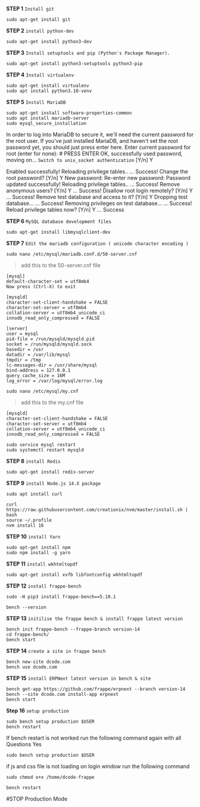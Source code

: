 
**STEP 1** `Install git`
```
sudo apt-get install git
```

**STEP 2** `install python-dev`
```
sudo apt-get install python3-dev
```

**STEP 3** `Install setuptools and pip (Python's Package Manager).`
```
sudo apt-get install python3-setuptools python3-pip
```

**STEP 4** `Install virtualenv`
```
sudo apt-get install virtualenv
sudo apt install python3.10-venv
```

**STEP 5** `Install MariaDB`
```
sudo apt-get install software-properties-common
sudo apt install mariadb-server
sudo mysql_secure_installation
```

  In order to log into MariaDB to secure it,
   we'll need the current
  password for the root user. 
  If you've just installed MariaDB, and
  haven't set the root password yet, 
  you should just press enter here.
  Enter current password for root (enter for none): # PRESS ENTER
  OK, successfully used password, moving on...
  `Switch to unix_socket authentication` [Y/n] Y
  
  Enabled successfully!
  Reloading privilege tables..
   ... Success!
  Change the root password? [Y/n] Y
  New password: 
  Re-enter new password: 
  Password updated successfully!
  Reloading privilege tables..
   ... Success!
  Remove anonymous users? [Y/n] Y
   ... Success!
   Disallow root login remotely? [Y/n] Y
   ... Success!
   Remove test database and access to it? [Y/n] Y
    Dropping test database...
   ... Success!
    Removing privileges on test database...
   ... Success!
   Reload privilege tables now? [Y/n] Y
   ... Success
   
**STEP 6** `MySQL database development files`
```
sudo apt-get install libmysqlclient-dev
```
**STEP 7** `Edit the mariadb configuration ( unicode character encoding )`
```
sudo nano /etc/mysql/mariadb.conf.d/50-server.cnf
```
>add this to the 50-server.cnf file
```
[mysql]
default-character-set = utf8mb4
Now press (Ctrl-X) to exit

[mysqld]
character-set-client-handshake = FALSE
character-set-server = utf8mb4
collation-server = utf8mb4_unicode_ci
innodb_read_only_compressed = FALSE   

[server]
user = mysql
pid-file = /run/mysqld/mysqld.pid
socket = /run/mysqld/mysqld.sock
basedir = /usr
datadir = /var/lib/mysql
tmpdir = /tmp
lc-messages-dir = /usr/share/mysql
bind-address = 127.0.0.1
query_cache_size = 16M
log_error = /var/log/mysql/error.log
```
```
sudo nano /etc/mysql/my.cnf
```
>add this to the my.cnf file
```
[mysqld]
character-set-client-handshake = FALSE
character-set-server = utf8mb4
collation-server = utf8mb4_unicode_ci
innodb_read_only_compressed = FALSE   
 ```
 ```
sudo service mysql restart
sudo systemctl restart mysqld
```
**STEP 8** `install Redis`
```
sudo apt-get install redis-server
```
**STEP 9** `install Node.js 14.X package`
```
sudo apt install curl 
```
```
curl https://raw.githubusercontent.com/creationix/nvm/master/install.sh | bash
source ~/.profile
nvm install 16
```

**STEP 10** `install Yarn`
```
sudo apt-get install npm
sudo npm install -g yarn
```
**STEP 11** `install wkhtmltopdf`
```
sudo apt-get install xvfb libfontconfig wkhtmltopdf
```
**STEP 12** `install frappe-bench`
```
sudo -H pip3 install frappe-bench==5.10.1

bench --version
```

**STEP 13** `initilise the frappe bench & install frappe latest version`
```
bench init frappe-bench --frappe-branch version-14
cd frappe-bench/
bench start
```
**STEP 14** `create a site in frappe bench`
```
bench new-site dcode.com
bench use dcode.com
```

**STEP 15** `install ERPNext latest version in bench & site`
```
bench get-app https://github.com/frappe/erpnext --branch version-14
bench --site dcode.com install-app erpnext
bench start
```
**Step 16** `setup production`
```
sudo bench setup production $USER
bench restart
```

If bench restart is not worked run the following command again with all Questions Yes
```
sudo bench setup production $USER
```
if js and css file is not loading on login window run the following command
```
sudo chmod o+x /home/dcode-frappe
```
```
bench restart
```
#STOP Production Mode
